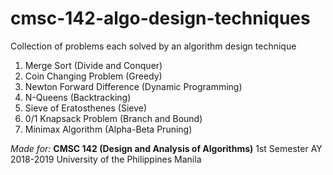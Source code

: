 # cmsc-142-algo-design-techniques
Collection of problems each solved by an algorithm design technique
1. Merge Sort (Divide and Conquer)
2. Coin Changing Problem (Greedy)
3. Newton Forward Difference (Dynamic Programming)
4. N-Queens (Backtracking)
5. Sieve of Eratosthenes (Sieve)
6. 0/1 Knapsack Problem (Branch and Bound)
7. Minimax Algorithm (Alpha-Beta Pruning)

_Made for:_ **CMSC 142 (Design and Analysis of Algorithms)**
1st Semester AY 2018-2019
University of the Philippines Manila
